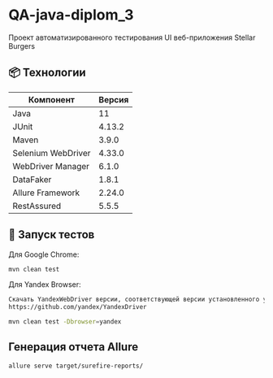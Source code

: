 # QA-java-diplom_3
Проект автоматизированного тестирования UI веб-приложения Stellar Burgers
## 📦 Технологии
| Компонент           | Версия     |
|---------------------|------------|
| Java                | 11         |
| JUnit               | 4.13.2     |
| Maven               | 3.9.0      |
| Selenium WebDriver  | 4.33.0     |
| WebDriver Manager   | 6.1.0      |
| DataFaker           | 1.8.1      |
| Allure Framework    | 2.24.0     |
| RestAssured         | 5.5.5      |
## 🚀 Запуск тестов
Для Google Chrome:
```bash
mvn clean test
```
Для Yandex Browser:
```bash
Скачать YandexWebDriver версии, соответствующей версии установленного у вас YandexBrowser: 
https://github.com/yandex/YandexDriver

mvn clean test -Dbrowser=yandex
```
## Генерация отчета Allure

```bash
allure serve target/surefire-reports/
